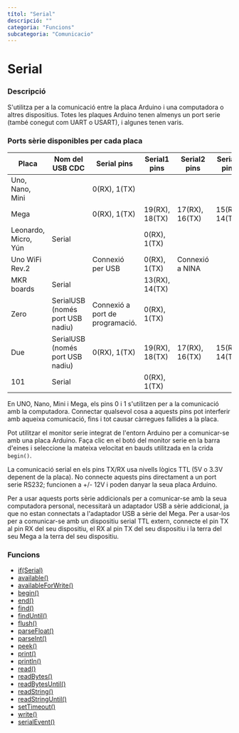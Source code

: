 ```yaml
---
títol: "Serial"
descripció: ""
categoria: "Funcions"
subcategoria: "Comunicacio"
---
```


# Serial

### Descripció

S'utilitza per a la comunicació entre la placa Arduino i una computadora o altres dispositius. Totes les plaques Arduino tenen almenys un port serie (també conegut com UART o USART), i algunes tenen varis.

### Ports sèrie disponibles per cada placa

| Placa | Nom del USB CDC | Serial pins | Serial1 pins | Serial2 pins | Serial3 pins
| --- | --- | --- | --- | --- | ---
| Uno, Nano, Mini |  | 0(RX), 1(TX)
| Mega |  | 0(RX), 1(TX) | 19(RX), 18(TX) | 17(RX), 16(TX) | 15(RX), 14(TX)
| Leonardo, Micro, Yún | Serial |  | 0(RX), 1(TX)
| Uno WiFi Rev.2 |  | Connexió per USB | 0(RX), 1(TX) | Connexió a  NINA
| MKR boards | Serial |  | 13(RX), 14(TX)
| Zero | SerialUSB (només port USB nadiu) | Connexió a port de programació. | 0(RX), 1(TX)
| Due | SerialUSB (només port USB nadiu) | 0(RX), 1(TX) | 19(RX), 18(TX) | 17(RX), 16(TX) | 15(RX), 14(TX)
| 101 | Serial |  | 0(RX), 1(TX)

En UNO, Nano, Mini i Mega, els pins 0 i 1 s'utilitzen per a la comunicació amb la computadora. Connectar qualsevol cosa a aquests pins pot interferir amb aqueixa comunicació, fins i tot causar càrregues fallides a la placa.

Pot utilitzar el monitor serie integrat de l'entorn Arduino per a comunicar-se amb una placa Arduino. Faça clic en el botó del monitor serie en la barra d'eines i seleccione la mateixa velocitat en bauds utilitzada en la crida `begin()`.

La comunicació serial en els pins TX/RX usa nivells lògics TTL (5V o 3.3V depenent de la placa). No connecte aquests pins directament a un port serie RS232; funcionen a +/- 12V i poden danyar la seua placa Arduino.

Per a usar aquests ports sèrie addicionals per a comunicar-se amb la seua computadora personal, necessitarà un adaptador USB a sèrie addicional, ja que no estan connectats a l'adaptador USB a sèrie del Mega. Per a usar-los per a comunicar-se amb un dispositiu serial TTL extern, connecte el pin TX al pin RX del seu dispositiu, el RX al pin TX del seu dispositiu i la terra del seu Mega a la terra del seu dispositiu.

### Funcions

- [if(Serial)](./Serial/if(Serial).md)
- [available()](./Serial/Serial.available().md)
- [availableForWrite()](./Serial/Serial.availableForWrite().md)
- [begin()](./Serial/Serial.begin().md)
- [end()](./Serial/Serial.end().md)
- [find()](./Serial/Serial.find().md)
- [findUntil()](./Serial/Serial.findUntil().md)
- [flush()](./Serial/Serial.flush().md)
- [parseFloat()](./Serial/Serial.parseFloat().md)
- [parseInt()](./Serial/Serial.parseInt().md)
- [peek()](./Serial/Serial.peek().md)
- [print()](./Serial/Serial.print().md)
- [println()](./Serial/Serial.println().md)
- [read()](./Serial/Serial.read().md)
- [readBytes()](./Serial/Serial.readBytes().md)
- [readBytesUntil()](./Serial/Serial.readBytesUntil().md)
- [readString()](./Serial/Serial.readString().md)
- [readStringUntil()](./Serial/Serial.readStringUntil().md)
- [setTimeout()](./Serial/Serial.setTimeout().md)
- [write()](./Serial/Serial.write().md)
- [serialEvent()](./Serial/Serial.serialEvent().md)
